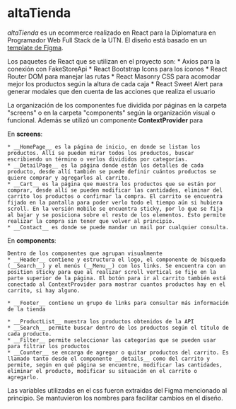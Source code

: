 # altaTienda
*altaTienda* es un ecommerce realizado en React para la Diplomatura en Programador Web Full Stack de la UTN.
El diseño está basado en un [template de Figma](https://www.figma.com/file/E7y4O2RBKOZ1eVyCcyA0FQ/Commerce-One-(Community)?type=design&node-id=402%3A10020&mode=design&t=aBvQ4K1TspJIR8C5-1).

Los paquetes de React que se utilizan en el proyecto son:
    * Axios para la conexión con FakeStoreApi
    * React Bootstrap Icons para los íconos
    * React Router DOM para manejar las rutas
    * React Masonry CSS para acomodar mejor los productos según la altura de cada caja
    * React Sweet Alert para generar modales que den cuenta de las acciones que realiza el usuario

La organización de los componentes fue dividida por páginas en la carpeta "screens" o en la carpeta "components" según la organización visual o funcional. Además se utilizó un componente __ContextProvider__ para

En **screens**:

    * __HomePage__ es la página de inicio, en donde se listan los productos. Allí se pueden mirar todos los productos, buscar escribiendo un término o verlos divididos por categorías.
    * __DetailPage__ es la página donde están los detalles de cada producto, desde allí también se puede definir cuántos productos se quiere comprar y agregarlos al carrito.
    * __Cart__ es la página que muestra los productos que se están por comprar, desde allí se pueden modificar las cantidades, eliminar del carrito los productos o confirmar la compra. El carrito se encuentra fijado en la pantalla para poder verlo todo el tiempo aún si hubiera scroll. En la versión mobile se encuentra sticky, por lo que se fija al bajar y se posiciona sobre el resto de los elementos. Esto permite realizar la compra sin tener que volver al principio.
    * __Contact__ es donde se puede mandar un mail por cualquier consulta.

En **components**:

    Dentro de los componentes que agrupan visualmente
    * __Header__ contiene y estructura el logo, el componente de búsqueda (__Search__) y el menús (__Menu__) con los links. Se encuentra con un position sticky para que al realizar scroll vertical se fije en la parte superior de la página. El botón para ir al carrito también está conectado al ContextProvider para mostrar cuantos productos hay en el carrito, si hay alguno.

    * __Footer__ contiene un grupo de links para consultar más información de la tienda

    * __ProductList__ muestra los productos obtenidos de la API
    * __Search__ permite buscar dentro de los productos según el título de cada producto.
    * __Filter__ permite seleccionar las categorías que se pueden usar para filtrar los productos
    * __Counter__ se encarga de agregar o quitar productos del carrito. Es llamado tanto desde el componente __details__ como del carrito y permite, según en qué página se encuentre, modificar las cantidades, eliminar el producto, modificar su situación en el carrito o agregarlo.

Las variables utilizadas en el css fueron extraidas del Figma mencionado al principio. Se mantuvieron los nombres para facilitar cambios en el diseño.
